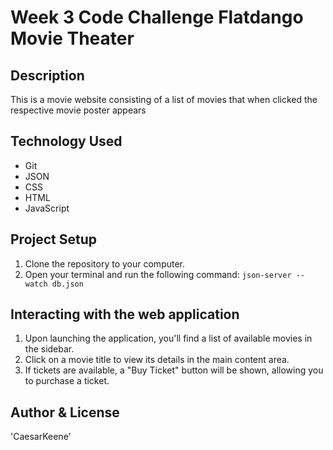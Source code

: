  # Week 3 Code Challenge Flatdango Movie Theater

## Description

This is a movie website consisting of a list of movies that when clicked the respective movie poster appears

## Technology Used

- Git
- JSON
- CSS
- HTML
- JavaScript

## Project Setup

1. Clone the repository to your computer.
2. Open your terminal and run the following command: `json-server --watch db.json`


## Interacting with the web application

1. Upon launching the application, you'll find a list of available movies in the sidebar.
2. Click on a movie title to view its details in the main content area.
3. If tickets are available, a "Buy Ticket" button will be shown, allowing you to purchase a ticket.

## Author & License
'CaesarKeene'